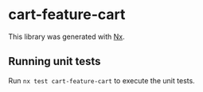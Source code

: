 # cart-feature-cart

This library was generated with [Nx](https://nx.dev).

## Running unit tests

Run `nx test cart-feature-cart` to execute the unit tests.
